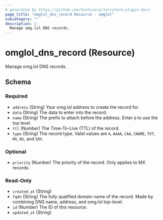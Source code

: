 ```yaml
---
# generated by https://github.com/hashicorp/terraform-plugin-docs
page_title: "omglol_dns_record Resource - omglol"
subcategory: ""
description: |-
  Manage omg.lol DNS records.
---
```


# omglol_dns_record (Resource)

Manage omg.lol DNS records.



<!-- schema generated by tfplugindocs -->
## Schema

### Required

- `address` (String) Your omg.lol address to create the record for.
- `data` (String) The data to enter into the record.
- `name` (String) The prefix to attach before the address. Enter `@` to use the top level.
- `ttl` (Number) The Time-To-Live (TTL) of the record.
- `type` (String) The record type. Valid values are `A`, `AAAA`, `CAA`, `CNAME`, `TXT`, `MX`, `NS`, and `SRV`.

### Optional

- `priority` (Number) The priority of the record. Only applies to MX records.

### Read-Only

- `created_at` (String)
- `fqdn` (String) The fully qualified domain name of the record. Made by combining DNS name, address, and omg.lol top-level.
- `id` (Number) The ID of this resource.
- `updated_at` (String)


